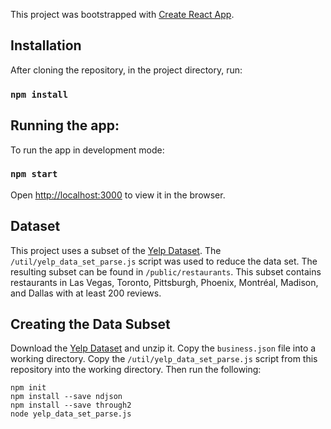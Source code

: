 This project was bootstrapped with [Create React App](https://github.com/facebook/create-react-app).

## Installation

After cloning the repository, in the project directory, run:

### `npm install`

## Running the app:

To run the app in development mode:<br />

### `npm start`

Open [http://localhost:3000](http://localhost:3000) to view it in the browser.

## Dataset

This project uses a subset of the [Yelp Dataset](https://www.yelp.com/dataset/challenge). The `/util/yelp_data_set_parse.js` script was used to reduce the data set. The resulting subset can be found in `/public/restaurants`. This subset contains restaurants in Las Vegas, Toronto, Pittsburgh, Phoenix, Montréal, Madison, and Dallas with at least 200 reviews.

## Creating the Data Subset

Download the [Yelp Dataset](https://www.yelp.com/dataset/challenge) and unzip it. Copy the `business.json` file into a working directory. Copy the `/util/yelp_data_set_parse.js` script from this repository into the working directory. Then run the following:

```
npm init
npm install --save ndjson
npm install --save through2
node yelp_data_set_parse.js
```
